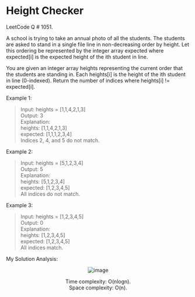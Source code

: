 # Height Checker

LeetCode Q # 1051.

A school is trying to take an annual photo of all the students. The students are asked to stand in a single file line in non-decreasing order by height. Let this ordering be represented by the integer array expected where expected[i] is the expected height of the ith student in line.

You are given an integer array heights representing the current order that the students are standing in. Each heights[i] is the height of the ith student in line (0-indexed).
Return the number of indices where heights[i] != expected[i].

Example 1:

>Input: heights = [1,1,4,2,1,3]</br>
>Output: 3</br>
>Explanation: </br>
>heights:  [1,1,4,2,1,3]</br>
>expected: [1,1,1,2,3,4]</br>
>Indices 2, 4, and 5 do not match.</br>

Example 2:

>Input: heights = [5,1,2,3,4]</br>
>Output: 5</br>
>Explanation:</br>
>heights:  [5,1,2,3,4]</br>
>expected: [1,2,3,4,5]</br>
>All indices do not match.</br>

Example 3:

>Input: heights = [1,2,3,4,5]</br>
>Output: 0</br>
>Explanation:</br>
>heights:  [1,2,3,4,5]</br>
>expected: [1,2,3,4,5]</br>
>All indices match.</br>

My Solution Analysis:

<div align = "center">

  ![image](https://github.com/xo-azeem/Height-Checker-LeetCode/assets/171427226/73cbbf46-4f46-46f1-9439-85b22599c07d)

  Time complexity: O(nlogn).</br>Space complexity: O(n).
</div>
